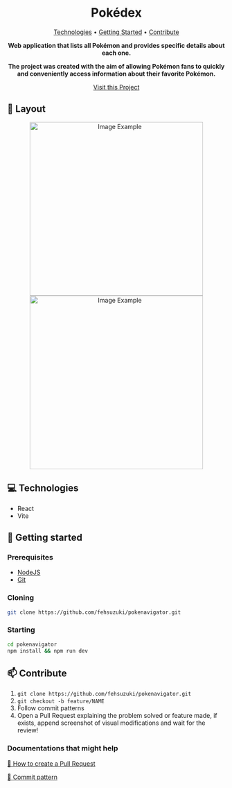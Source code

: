 <h1 align="center" style="font-weight: bold;">Pokédex </h1>

<p align="center">
 <a href="#tech">Technologies</a> • 
 <a href="#started">Getting Started</a> • 
 <a href="#contribute">Contribute</a>
</p>

<p align="center">
    <b>Web application that lists all Pokémon and provides specific details about each one.</b>
</p>
<p align="center">
    <b>The project was created with the aim of allowing Pokémon fans to quickly and conveniently access information about their favorite Pokémon.</b>
</p>

<p align="center">
     <a href="https://fehsuzuki.github.io/pokenavigator/" target="_blank">Visit this Project</a>
</p>

<h2 id="layout">🎨 Layout</h2>

<p align="center">
    <img src="../.github/example.png" alt="Image Example" width="400px">
    <img src="../.github/example.png" alt="Image Example" width="400px">
</p>

<h2 id="technologies">💻 Technologies</h2>

- React
- Vite

<h2 id="started">🚀 Getting started</h2>

<h3>Prerequisites</h3>

- [NodeJS](https://nodejs.org/en/download/package-manager)
- [Git](https://git-scm.com/downloads)

<h3>Cloning</h3>

```bash
git clone https://github.com/fehsuzuki/pokenavigator.git
```

<h3>Starting</h3>

```bash
cd pokenavigator
npm install && npm run dev
```

<h2 id="contribute">📫 Contribute</h2>

1. `git clone https://github.com/fehsuzuki/pokenavigator.git`
2. `git checkout -b feature/NAME`
3. Follow commit patterns
4. Open a Pull Request explaining the problem solved or feature made, if exists, append screenshot of visual modifications and wait for the review!

<h3>Documentations that might help</h3>

[📝 How to create a Pull Request](https://www.atlassian.com/br/git/tutorials/making-a-pull-request)

[💾 Commit pattern](https://gist.github.com/joshbuchea/6f47e86d2510bce28f8e7f42ae84c716)
